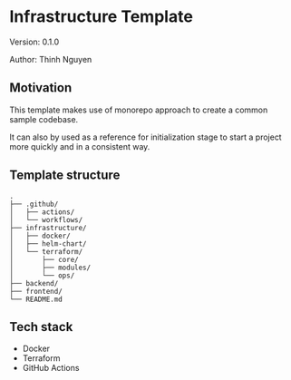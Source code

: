 # Infrastructure Template
Version: 0.1.0

Author: Thinh Nguyen

## Motivation
This template makes use of monorepo approach to create a common sample codebase. 

It can also by used as a reference for initialization stage to start a project more quickly and in a consistent way.
## Template structure
```
.
├── .github/
│   ├── actions/
│   └── workflows/
├── infrastructure/
│   ├── docker/
│   ├── helm-chart/
│   └── terraform/
│       ├── core/
│       ├── modules/
│       └── ops/
├── backend/
├── frontend/
└── README.md
```
## Tech stack
- Docker
- Terraform
- GitHub Actions
